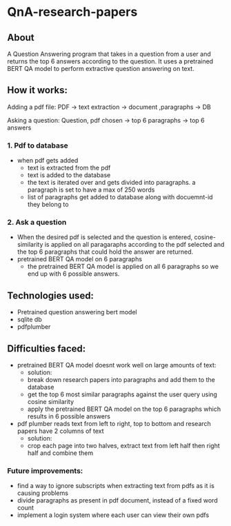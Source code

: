 # QnA-research-papers

## About
A Question Answering program that takes in a question from a user and returns the top 6 answers according to the question.
It uses a pretrained BERT QA model to perform extractive question answering on text.

## How it works:
Adding a pdf file:
PDF -> text extraction -> document ,paragraphs -> DB

Asking a question:
Question, pdf chosen -> top 6 paragraphs -> top 6 answers

### 1. Pdf to database
- when pdf gets added
  - text is extracted from the pdf
  - text is added to the database
  - the text is iterated over and gets divided into paragraphs. a paragraph is set to have a max of 250 words
  - list of paragraphs get added to database along with docuemnt-id they belong to
### 2. Ask a question 
- When the desired pdf is selected and the question is entered, cosine-similarity is applied on all paragaraphs according to the pdf selected and the top 6 paragraphs that could hold the answer are returned.
- pretrained BERT QA model on 6 paragraphs
  - the pretrained BERT QA model is applied on all 6 paragraphs so we end up with 6 possible answers.

## Technologies used:
- Pretrained question answering bert model 
- sqlite db
- pdfplumber
## Difficulties faced:
- pretrained BERT QA model doesnt work well on large amounts of text:
  - solution:
  - break down research papers into paragraphs and add them to the database
  - get the top 6 most similar paragraphs against the user query using cosine similarity
  - apply the pretrained BERT QA model on the top 6 paragraphs which results in 6 possible answers
- pdf plumber reads text from left to right, top to bottom and research papers have 2 columns of text
  - solution:
  - crop each page into two halves, extract text from left half then right half and combine them
  
### Future improvements:
- find a way to ignore subscripts when extracting text from pdfs as it is causing problems
- divide paragraphs as present in pdf document, instead of a fixed word count
- implement a login system where each user can view their own pdfs